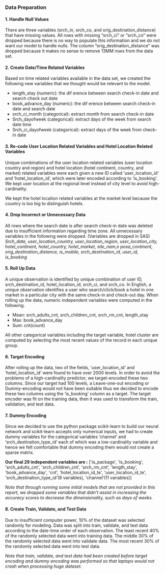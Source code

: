 ### Data Preparation


#### 1. Handle Null Values

There are three variables (srch_in, srch_co, and orig_destination_distance) that have missing values. 
All rows with missing “srch_ci” or “srch_co” were dropped because there is no way to populate this information and we do not
want our model to handle nulls. The column “orig_destination_distance” was dropped because it makes no sense to
remove 13MM rows from the data set.

#### 2. Create Date/Time Related Variables
Based on time related variables available in the data set, we created the following new variables that we thought
would be relevant to the model.
- length_stay (numeric): the dif erence between search check-in date and search check out date
- book_advance_day (numeric): the dif erence between search check-in date and search date
- srch_ci_month (categorical): extract month from search check-in date
- Srch_dayofweek (categorical): extract days of the week from search date time
- Srch_ci_dayofweek (categorical): extract days of the week from check-in date

#### 3. Re-code User Location Related Variables and Hotel Location Related Variables
Unique combinations of the user location related variables (user location country and region) and hotel location
(hotel continent, country, and market) related variables were each given a new ID called ‘user_location_id’ and
‘hotel_location_id’, which were later encoded according to ‘is_booking’. We kept user location at the regional level
instead of city level to avoid high-cardinality. 

We kept the hotel location related variables at the market level because the country is too big to distinguish hotels.

#### 4. Drop Incorrect or Unnecessary Data
All rows where the search date is after search check-in date was deleted due to insufficient information regarding
time zone.
All unnecessary variables in the following were dropped. (Variables are dropped in SAS)
*Srch_date, user_location_country, user_location_region, user_location_city, hotel_continent,
hotel_country, hotel_market, site_nam,e posa_continent, orig_destination_distance, is_mobile,
srch_destination_id, user_id, is_booking*

#### 5. Roll Up Data
A unique observation is identified by unique combination of user ID, srch_destination_id, hotel_location_id,
srch_ci, and srch_co. In English, a unique observation identifies a user who search/click/book a hotel in one market
in a particular city with the same check-in and check-out day.
When rolling up the data, numeric independent variables were computed in the following.

- Mean: srch_adults_cnt, srch_children_cnt, srch_rm_cnt, length_stay
- Max: book_advance_day
- Sum: cnt(count)

All other categorical variables including the target variable, hotel cluster are computed by selecting the most recent
values of the record in each unique group.

#### 6. Target Encoding
After rolling up the data, two of the fields, ‘user_location_id’ and ‘hotel_location_id’ were found to have over 2000
levels. In order to avoid the problems of a high-cardinality predictor, we target-encoded these two columns. Since
our target had 100 levels, a Leave-one-out encoding or Dummy-encoding would not have been suitable thus we
decided to encode these two columns using the ‘is_booking’ column as a target. The target encoder was fit on the
training data, then it was used to transform the train, validation, and test data.

#### 7. Dummy Encoding
Since we decided to use the python package scikit-learn to build our neural network and scikit-learn accepts only
numerical inputs, we had to create dummy variables for the categorical variables ‘channel’ and
‘srch_destination_type_id’ each of which was a low-cardinality variable and hence we felt comfortable that dummy
encoding them would not create a sparse matrix.

**Our final 29 independent variables are :**
['is_package', 'is_booking', 'srch_adults_cnt', 'srch_children_cnt', 'srch_rm_cnt', 'length_stay', 'book_advance_day',
'cnt', 'hotel_location_id_te', 'user_location_id_te', 'srch_destination_type_id'(8 variables), 'channel’(11 variables)]

*Note that through running some initial models that are not provided in this report, we dropped some variables that
didn’t assist in increasing the accuracy scores to decrease the dimensionality, such as days of weeks.*

#### 8. Create Train, Validate, and Test Data
Due to insufficient computer power, 10% of the dataset was selected randomly for modeling. Data was split into
train, validate, and test data according to the date-time order of each observation. The least recent 40% of the
randomly selected data went into training data. The middle 30% of the randomly selected data went into validate
data. The most recent 30% of the randomly selected data went into test data.

*Note that train, validate, and test data had been created before target encoding and dummy encoding was performed so that laptops would not crash when processing huge dataset.*
